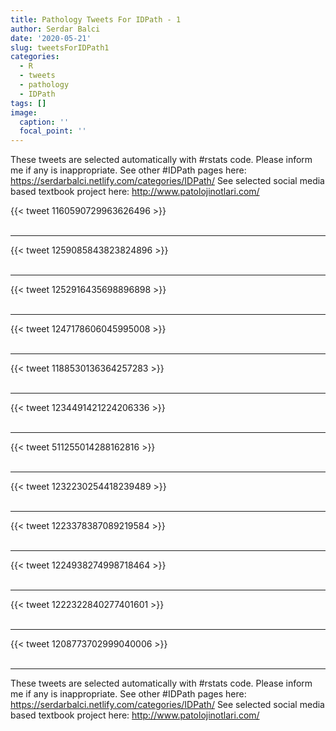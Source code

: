 ```yaml
---
title: Pathology Tweets For IDPath - 1
author: Serdar Balci
date: '2020-05-21'
slug: tweetsForIDPath1
categories:
  - R
  - tweets
  - pathology
  - IDPath
tags: []
image:
  caption: ''
  focal_point: ''
---
```



These tweets are selected automatically with #rstats code. Please inform me if any is inappropriate.
See other #IDPath pages here: https://serdarbalci.netlify.com/categories/IDPath/ 
See selected social media based textbook project here: http://www.patolojinotlari.com/

{{< tweet 1160590729963626496 >}}
<br>
<br>
<hr>
{{< tweet 1259085843823824896 >}}
<br>
<br>
<hr>
{{< tweet 1252916435698896898 >}}
<br>
<br>
<hr>
{{< tweet 1247178606045995008 >}}
<br>
<br>
<hr>
{{< tweet 1188530136364257283 >}}
<br>
<br>
<hr>
{{< tweet 1234491421224206336 >}}
<br>
<br>
<hr>
{{< tweet 511255014288162816 >}}
<br>
<br>
<hr>
{{< tweet 1232230254418239489 >}}
<br>
<br>
<hr>
{{< tweet 1223378387089219584 >}}
<br>
<br>
<hr>
{{< tweet 1224938274998718464 >}}
<br>
<br>
<hr>
{{< tweet 1222322840277401601 >}}
<br>
<br>
<hr>
{{< tweet 1208773702999040006 >}}
<br>
<br>
<hr>


These tweets are selected automatically with #rstats code. Please inform me if any is inappropriate.
See other #IDPath pages here: https://serdarbalci.netlify.com/categories/IDPath/ 
See selected social media based textbook project here: http://www.patolojinotlari.com/
